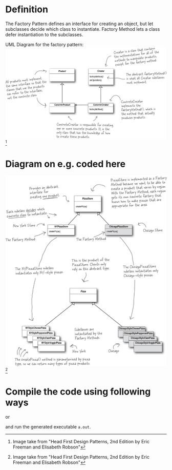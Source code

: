 # Definition
The Factory Pattern defines an interface for creating an object, but let subclasses decide which class to instantiate. Factory Method lets a class defer instantiation to the subclasses.

UML Diagram for the factory pattern:
![Factory Pattern UML Diagram](/factory-pattern/factory/factorypattern.png)[^1]

# Diagram on e.g. coded here
![Pizza Store in Factory Patter](/factory-pattern/factory/pizzastore.png)[^1]

# Compile the code using following ways
<!-- `g++ -std=c++11 -Wall test.cpp duck.cpp flyBehavior.cpp quackBehavior.cpp` -->

or

<!-- `g++ -c -std=c++11 -Wall test.cpp duck.cpp flyBehavior.cpp quackBehavior.cpp` -->

<!-- `g++ -std=c++11 -Wall test.o duck.o flyBehavior.o quackBehavior.o` -->

and run the generated executable `a.out`.


[^1]: Image take from "Head First Design Patterns, 2nd Edition by Eric Freeman and Elisabeth Robson"